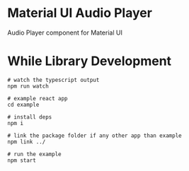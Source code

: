 # Material UI Audio Player

Audio Player component for Material UI

# While Library Development

```
# watch the typescript output
npm run watch

# example react app
cd example

# install deps
npm i

# link the package folder if any other app than example
npm link ../

# run the example
npm start
```
